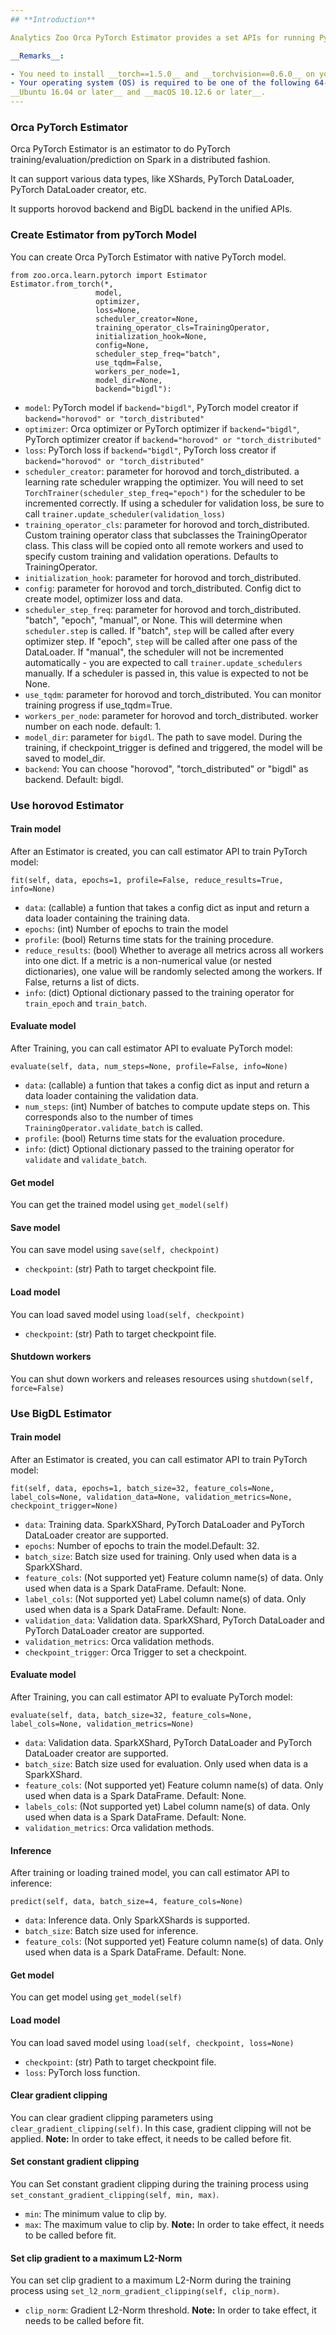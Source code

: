 ```yaml
---
## **Introduction**

Analytics Zoo Orca PyTorch Estimator provides a set APIs for running PyTorch model on Spark in a distributed fashion.

__Remarks__:

- You need to install __torch==1.5.0__ and __torchvision==0.6.0__ on your driver node.
- Your operating system (OS) is required to be one of the following 64-bit systems:
__Ubuntu 16.04 or later__ and __macOS 10.12.6 or later__.
---
```


### Orca PyTorch Estimator

Orca PyTorch Estimator is an estimator to do PyTorch training/evaluation/prediction on Spark in a distributed fashion.

It can support various data types, like XShards, PyTorch DataLoader, PyTorch DataLoader creator, etc.

It supports horovod backend and BigDL backend in the unified APIs.

### Create Estimator from pyTorch Model

You can create Orca PyTorch Estimator with native PyTorch model.

```
from zoo.orca.learn.pytorch import Estimator
Estimator.from_torch(*,
                   model,
                   optimizer,
                   loss=None,
                   scheduler_creator=None,
                   training_operator_cls=TrainingOperator,
                   initialization_hook=None,
                   config=None,
                   scheduler_step_freq="batch",
                   use_tqdm=False,
                   workers_per_node=1,
                   model_dir=None,
                   backend="bigdl"):
```
* `model`: PyTorch model if `backend="bigdl"`, PyTorch model creator if `backend="horovod" or "torch_distributed"`
* `optimizer`: Orca optimizer or PyTorch optimizer if `backend="bigdl"`, PyTorch optimizer creator if `backend="horovod" or "torch_distributed"`
* `loss`: PyTorch loss if `backend="bigdl"`, PyTorch loss creator if `backend="horovod" or "torch_distributed"`
* `scheduler_creator`: parameter for horovod and torch_distributed. a learning rate scheduler wrapping the optimizer. You will need to set ``TorchTrainer(scheduler_step_freq="epoch")`` for the scheduler to be incremented correctly. If using a scheduler for validation loss, be sure to call ``trainer.update_scheduler(validation_loss)``
* `training_operator_cls`: parameter for horovod and torch_distributed. Custom training operator class that subclasses the TrainingOperator class. This class will be copied onto all remote workers and used to specify custom training and validation operations. Defaults to TrainingOperator.
* `initialization_hook`: parameter for horovod and torch_distributed.
* `config`: parameter for horovod and torch_distributed. Config dict to create model, optimizer loss and data.
* `scheduler_step_freq`: parameter for horovod and torch_distributed. "batch", "epoch", "manual", or None. This will determine when ``scheduler.step`` is called. If "batch", ``step`` will be called after every optimizer step. If "epoch", ``step`` will be called after one pass of the DataLoader. If "manual", the scheduler will not be incremented automatically - you are expected to call ``trainer.update_schedulers`` manually. If a scheduler is passed in, this value is expected to not be None.
* `use_tqdm`: parameter for horovod and torch_distributed. You can monitor training progress if use_tqdm=True.
* `workers_per_node`: parameter for horovod and torch_distributed. worker number on each node. default: 1.
* `model_dir`: parameter for `bigdl`. The path to save model. During the training, if checkpoint_trigger is defined and triggered, the model will be saved to model_dir.
* `backend`: You can choose "horovod",  "torch_distributed" or "bigdl" as backend. Default: bigdl.

### Use horovod Estimator
#### **Train model**
After an Estimator is created, you can call estimator API to train PyTorch model:
```
fit(self, data, epochs=1, profile=False, reduce_results=True, info=None)
```
* `data`: (callable) a funtion that takes a config dict as input and return a data loader containing the training data.
* `epochs`: (int) Number of epochs to train the model
* `profile`: (bool) Returns time stats for the training procedure.
* `reduce_results`: (bool) Whether to average all metrics across all workers into one dict. If a metric is a non-numerical value (or nested dictionaries), one value will be randomly selected among the workers. If False, returns a list of dicts.
* `info`: (dict) Optional dictionary passed to the training operator for ``train_epoch`` and ``train_batch``.

#### **Evaluate model**
After Training, you can call estimator API to evaluate PyTorch model:
```
evaluate(self, data, num_steps=None, profile=False, info=None)
```
* `data`: (callable) a funtion that takes a config dict as input and return a data loader containing the validation data.
* `num_steps`: (int) Number of batches to compute update steps on. This corresponds also to the number of times ``TrainingOperator.validate_batch`` is called.
* `profile`: (bool) Returns time stats for the evaluation procedure.
* `info`: (dict) Optional dictionary passed to the training operator for `validate` and `validate_batch`.

#### **Get model**
You can get the trained model using `get_model(self)`

#### **Save model**
You can save model using `save(self, checkpoint)`
* `checkpoint`: (str) Path to target checkpoint file.

#### **Load model**
You can load saved model using `load(self, checkpoint)`
* `checkpoint`: (str) Path to target checkpoint file.

#### **Shutdown workers**
You can shut down workers and releases resources using `shutdown(self, force=False)`

### Use BigDL Estimator

#### **Train model**
After an Estimator is created, you can call estimator API to train PyTorch model:
```
fit(self, data, epochs=1, batch_size=32, feature_cols=None, label_cols=None, validation_data=None, validation_metrics=None, checkpoint_trigger=None)
```
* `data`: Training data. SparkXShard, PyTorch DataLoader and PyTorch DataLoader creator are supported.
* `epochs`: Number of epochs to train the model.Default: 32.
* `batch_size`: Batch size used for training. Only used when data is a SparkXShard.
* `feature_cols`: (Not supported yet) Feature column name(s) of data. Only used when data is a Spark DataFrame. Default: None.
* `label_cols`: (Not supported yet) Label column name(s) of data. Only used when data is a Spark DataFrame. Default: None.
* `validation_data`: Validation data. SparkXShard, PyTorch DataLoader and PyTorch DataLoader creator are supported.
* `validation_metrics`: Orca validation methods.
* `checkpoint_trigger`: Orca Trigger to set a checkpoint.

#### **Evaluate model**
After Training, you can call estimator API to evaluate PyTorch model:
```
evaluate(self, data, batch_size=32, feature_cols=None, label_cols=None, validation_metrics=None)
```
* `data`: Validation data. SparkXShard, PyTorch DataLoader and PyTorch DataLoader creator are supported.
* `batch_size`: Batch size used for evaluation. Only used when data is a SparkXShard.
* `feature_cols`: (Not supported yet) Feature column name(s) of data. Only used when data is a Spark DataFrame. Default: None.
* `labels_cols`: (Not supported yet) Label column name(s) of data. Only used when data is a Spark DataFrame. Default: None.
* `validation_metrics`: Orca validation methods.

#### **Inference**
After training or loading trained model, you can call estimator API to inference:
```
predict(self, data, batch_size=4, feature_cols=None)
```
* `data`: Inference data. Only SparkXShards is supported.
* `batch_size`: Batch size used for inference.
* `feature_cols`: (Not supported yet) Feature column name(s) of data. Only used when data is a Spark DataFrame. Default: None.

#### **Get model**
You can get model using `get_model(self)`

#### **Load model**
You can load saved model using `load(self, checkpoint, loss=None)`
* `checkpoint`: (str) Path to target checkpoint file.
* `loss`: PyTorch loss function.

#### **Clear gradient clipping**
You can clear gradient clipping parameters using `clear_gradient_clipping(self)`. In this case, gradient clipping will not be applied.
**Note:** In order to take effect, it needs to be called before fit.

#### **Set constant gradient clipping**
You can Set constant gradient clipping during the training process using `set_constant_gradient_clipping(self, min, max)`.
* `min`: The minimum value to clip by.
* `max`: The maximum value to clip by.
**Note:** In order to take effect, it needs to be called before fit.

#### **Set clip gradient to a maximum L2-Norm**
You can set clip gradient to a maximum L2-Norm during the training process using `set_l2_norm_gradient_clipping(self, clip_norm)`.
* `clip_norm`: Gradient L2-Norm threshold.
**Note:** In order to take effect, it needs to be called before fit.



